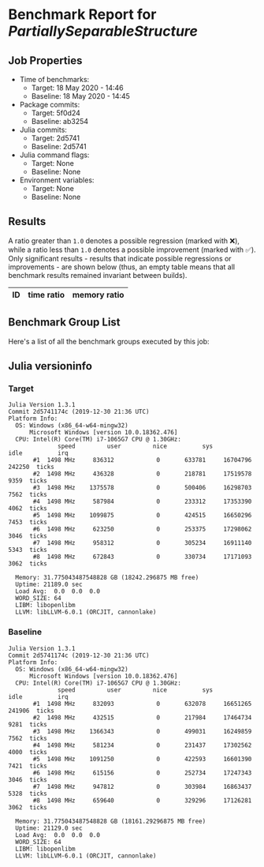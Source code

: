 # Benchmark Report for *PartiallySeparableStructure*

## Job Properties
* Time of benchmarks:
    - Target: 18 May 2020 - 14:46
    - Baseline: 18 May 2020 - 14:45
* Package commits:
    - Target: 5f0d24
    - Baseline: ab3254
* Julia commits:
    - Target: 2d5741
    - Baseline: 2d5741
* Julia command flags:
    - Target: None
    - Baseline: None
* Environment variables:
    - Target: None
    - Baseline: None

## Results
A ratio greater than `1.0` denotes a possible regression (marked with :x:), while a ratio less
than `1.0` denotes a possible improvement (marked with :white_check_mark:). Only significant results - results
that indicate possible regressions or improvements - are shown below (thus, an empty table means that all
benchmark results remained invariant between builds).

| ID | time ratio | memory ratio |
|----|------------|--------------|

## Benchmark Group List
Here's a list of all the benchmark groups executed by this job:


## Julia versioninfo

### Target
```
Julia Version 1.3.1
Commit 2d5741174c (2019-12-30 21:36 UTC)
Platform Info:
  OS: Windows (x86_64-w64-mingw32)
      Microsoft Windows [version 10.0.18362.476]
  CPU: Intel(R) Core(TM) i7-1065G7 CPU @ 1.30GHz: 
              speed         user         nice          sys         idle          irq
       #1  1498 MHz     836312            0       633781     16704796       242250  ticks
       #2  1498 MHz     436328            0       218781     17519578         9359  ticks
       #3  1498 MHz    1375578            0       500406     16298703         7562  ticks
       #4  1498 MHz     587984            0       233312     17353390         4062  ticks
       #5  1498 MHz    1099875            0       424515     16650296         7453  ticks
       #6  1498 MHz     623250            0       253375     17298062         3046  ticks
       #7  1498 MHz     958312            0       305234     16911140         5343  ticks
       #8  1498 MHz     672843            0       330734     17171093         3062  ticks
       
  Memory: 31.775043487548828 GB (18242.296875 MB free)
  Uptime: 21189.0 sec
  Load Avg:  0.0  0.0  0.0
  WORD_SIZE: 64
  LIBM: libopenlibm
  LLVM: libLLVM-6.0.1 (ORCJIT, cannonlake)
```

### Baseline
```
Julia Version 1.3.1
Commit 2d5741174c (2019-12-30 21:36 UTC)
Platform Info:
  OS: Windows (x86_64-w64-mingw32)
      Microsoft Windows [version 10.0.18362.476]
  CPU: Intel(R) Core(TM) i7-1065G7 CPU @ 1.30GHz: 
              speed         user         nice          sys         idle          irq
       #1  1498 MHz     832093            0       632078     16651265       241906  ticks
       #2  1498 MHz     432515            0       217984     17464734         9281  ticks
       #3  1498 MHz    1366343            0       499031     16249859         7562  ticks
       #4  1498 MHz     581234            0       231437     17302562         4000  ticks
       #5  1498 MHz    1091250            0       422593     16601390         7421  ticks
       #6  1498 MHz     615156            0       252734     17247343         3046  ticks
       #7  1498 MHz     947812            0       303984     16863437         5328  ticks
       #8  1498 MHz     659640            0       329296     17126281         3062  ticks
       
  Memory: 31.775043487548828 GB (18161.29296875 MB free)
  Uptime: 21129.0 sec
  Load Avg:  0.0  0.0  0.0
  WORD_SIZE: 64
  LIBM: libopenlibm
  LLVM: libLLVM-6.0.1 (ORCJIT, cannonlake)
```